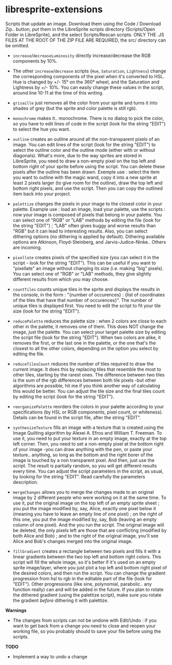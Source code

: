 # libresprite-extensions
Scripts that update an image. Download them using the Code / Download Zip.. button, put them in the LibreSprite scripts directory (Scripts/Open Folder in LibreSprite), and the select Scripts/Rescan scripts. ONLY THE .JS FILES AT THE ROOT OF THE ZIP FILE ARE REQUIRED, the src/ directory can be omitted. 

- `increase`/`decreaseLuminosity` directly increase/decrease the RGB components by 10%.

- The other `increase`/`decrease` scripts (`Hue`, `Saturation`, `Lightness`) change the corresponding components of the pixel when it's converted to HSL. Hue is changed by +/- 15° on the 360° wheel, and the Saturation and Lightness by +/- 10%. 
You can easily change these values in the script, around line 10-11 at the time of this writing.

- `grisaille` just removes all the color from your sprite and turns it into shades of grey (but the sprite and color palette is still rgb). 

- `monochrome` makes it.. monochrome. There is no dialog to pick the color, so you have to edit lines of code in the script (look for the string "EDIT") to select the hue you want.

- `outline` creates an outline around all the non-transparent pixels of an image. You can edit lines of the script (look for the string "EDIT") to select the outline color and the outline mode (either with or without diagonals). What's more, due to the way sprites are stored in LibreSprite, you need to draw a non-empty pixel on the top left and bottom right of your sprite before using the script. You can delete these pixels after the outline has been drawn.
Exemple use : select the item you want to outline with the magic wand, copy it into a new sprite at least 2 pixels larger (to give room for the outline), draw the top left and bottom right pixels, and use the script. Then you can copy the outlined item back into your project.

- `palettize` changes the pixels in your image to the closest color in your palette. Example use : load an image, load your palette, use the scripts : now your image is composed of pixels that belong in your palette. You can select one of "RGB" or "LAB" methods by editing the file (look for the string "EDIT") ; "LAB" often gives buggy and worse results than "RGB" but it can lead to interesting results. Also, you can select dithering options (no dithering is applied by default). Dithering available options are Atkinson, Floyd-Steinberg, and Jarvis-Judice-Ninke.. Others are incoming. 

- `pixellate` creates pixels of the specified size (you can select it in the script - look for the string "EDIT"). This can be useful if you want to "pixellate" an image without changing its size (i.e. making "big" pixels). You can select one of "RGB" or "LAB" methods, they give slightly different results from which you may choose. 

- `countTiles` counts unique tiles in the sprite and displays the results in the console, in the form : "{number of occurences} : {list of coordinates of the tiles that have that number of occurences}". The number of unique tiles is displayed first. You need to edit the script to fit your tile size (look for the string "EDIT").

- `reducePalette` reduces the palette size : when 2 colors are close to each other in the palette, it removes one of them. This does NOT change the image, just the palette. You can select your target palette size by editing the script file (look for the string "EDIT"). 
When two colors are alike, it removes the first, or the last one in the palette, or the one that's the closest to all the other colors, depending on the option you select by editing the file.

- `reduceTilesCount` reduces the number of tiles required to draw the current image. It does this by replacing tiles that resemble the most to other tiles, starting by the rarest ones. The difference between two tiles is the sum of the rgb differences between both tile pixels -but other algorithms are possible, hit me if you think another way of calculating this would be better. You can adjust the tile size and the final tiles count by editing the script (look for the string "EDIT").

- `reorganizePalette` reorders the colors in your palette according to your specifications (by HSL or RGB components, pixel count, or whiteness). Details can be found in the script file, after the string "EDIT".

- `synthesizeTexture` fills an image with a texture that is created using the Image Quilting algorithm by Alexei A. Efros and William T. Freeman. To use it, you need to put your texture in an empty image, exactly at the top left corner. Then, you need to set a non-empty pixel at the bottom right of your image -you can draw anything with the pen, or paste your texture.. anything, so long as the bottom and the right borer of the image is touched by a non transparent pixel. And then, just use the script. The result is partially random, so you will get different results every time. You can adjust the script parameters in the script, as usual, by looking for the string "EDIT". Read carefully the parameters description.

- `mergeChanges` allows you to merge the changes made to an original image by 2 different people who were working on it at the same time. To use it, put the original image on the top left of an empty sprite sheet ; you put the image modified by, say, Alice, exactly one pixel below it (meaning you have to leave an empty line of one pixel) ; on the right of this one, you put the image modified by, say, Bob (leaving an empty column of one pixel). And the you run the script. The original image will be deleted, the only pixels left are those that are conflicting (modified by both Alice and Bob) ; and to the right of the original image, you'll see Alice and Bob's changes merged into the original image.

- `fillGradient` creates a rectangle between two pixels and fills it with a linear gradients between the two top left and bottom right colors. This script will fill the whole image, so it's better if it's used on an empty sprite image/layer, where you just plot a top left and bottom right pixel of the desired colors, and then run the script. You can change the gradient progression from hsl to rgb in the editable part of the file (look for "EDIT"). Other progressions (like sine, polynomial, parabolic.. any function really) can and will be added in the future. If you plan to rotate the dithered gradient (using the palettize script), make sure you rotate the gradient _before_ dithering it with palettize. 

**Warnings**

- The changes from scripts can not be undone with Edit/Undo : if you want to get back from a change you need to close and reopen your working file, so you probably should to save your file before using the scripts. 

**TODO** 

- Implement a way to undo a change
